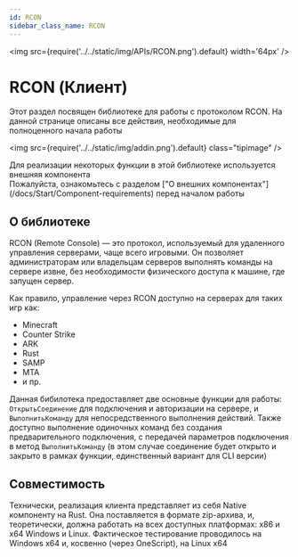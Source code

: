 ```yaml
---
id: RCON
sidebar_class_name: RCON
---
```


<img src={require('../../static/img/APIs/RCON.png').default} width='64px' />

# RCON (Клиент)

Этот раздел посвящен библиотеке для работы с протоколом RCON. На данной странице описаны все действия, необходимые для полноценного начала работы

<div class="theme-admonition theme-admonition-info admonition_node_modules-@docusaurus-theme-classic-lib-theme-Admonition-Layout-styles-module alert alert--info">

<img src={require('../../static/img/addin.png').default} class="tipimage" />
<div class="addin">Для реализации некоторых функции в этой библиотеке используется внешняя компонента <br/>
Пожалуйста, ознакомьтесь с разделом ["О внешних компонентах"](/docs/Start/Component-requirements) перед началом работы</div>
</div>

## О библиотеке

RCON (Remote Console) — это протокол, используемый для удаленного управления серверами, чаще всего игровыми. Он позволяет администраторам или владельцам серверов выполнять команды на сервере извне, без необходимости физического доступа к машине, где запущен сервер.

Как правило, управление через RCON доступно на серверах для таких игр как:
 - Minecraft
 - Counter Strike
 - ARK
 - Rust
 - SAMP
 - MTA
 - и пр.

Данная бибилотека предоставляет две основные функции для работы: `ОткрытьСоединение` для подключения и авторизации на сервере, и `ВыполнитьКоманду` для непосредственного выполнения действий. Также доступно выполнение одиночных команд без создания предварительного подключения, с передачей параметров подключения в метод `ВыполнитьКоманду` (в этом случае соединение будет открыто и закрыто в рамках функции, единственный вариант для CLI версии)


## Совместимость

Технически, реализация клиента представляет из себя Native компоненту на Rust. Она поставляется в формате zip-архива, и, теоретически, должна работать на всех доступных платформах: x86 и x64 Windows и Linux. Фактическое тестирование проводилось на Windows x64 и, косвенно (через OneScript), на Linux x64